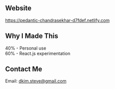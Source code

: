 ## Website

https://pedantic-chandrasekhar-d7fdef.netlify.com

## Why I Made This

40% - Personal use <br/>
60% - React.js experimentation

## Contact Me

Email: dkim.steve@gmail.com
